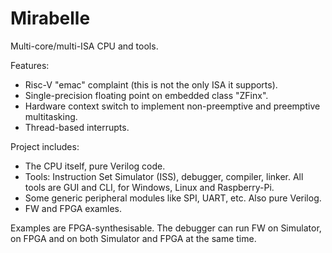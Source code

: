 # Mirabelle

Multi-core/multi-ISA CPU and tools. 

Features:
- Risc-V "emac" complaint (this is not the only ISA it supports).
- Single-precision floating point on embedded class "ZFinx". 
- Hardware context switch to implement non-preemptive and preemptive multitasking. 
- Thread-based interrupts.

Project includes:
- The CPU itself, pure Verilog code.
- Tools: Instruction Set Simulator (ISS), debugger, compiler, linker. All tools are GUI and CLI, for Windows, Linux and Raspberry-Pi.
- Some generic peripheral modules like SPI, UART, etc. Also pure Verilog.
- FW and FPGA examles.

Examples are FPGA-synthesisable. The debugger can run FW on Simulator, on FPGA and on both Simulator and FPGA at the same time. 
